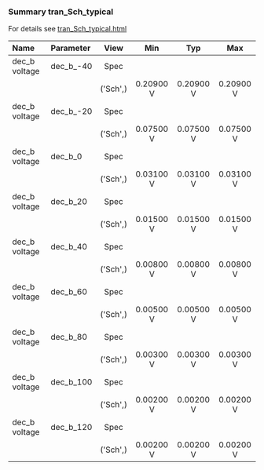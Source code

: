 ### Summary tran_Sch_typical

For details see <a href='tran_Sch_typical.html'>tran_Sch_typical.html</a>

|**Name**|**Parameter**|**View**|**Min** | **Typ** | **Max**|
|:---|:---|:---:|:---:|:---:|:---:|
|dec_b voltage|dec\_b\_-40 | Spec |  |  |  |
| | | ('Sch',)|0.20900 V | 0.20900 V | 0.20900 V |
|dec_b voltage|dec\_b\_-20 | Spec |  |  |  |
| | | ('Sch',)|0.07500 V | 0.07500 V | 0.07500 V |
|dec_b voltage|dec\_b\_0 | Spec |  |  |  |
| | | ('Sch',)|0.03100 V | 0.03100 V | 0.03100 V |
|dec_b voltage|dec\_b\_20 | Spec |  |  |  |
| | | ('Sch',)|0.01500 V | 0.01500 V | 0.01500 V |
|dec_b voltage|dec\_b\_40 | Spec |  |  |  |
| | | ('Sch',)|0.00800 V | 0.00800 V | 0.00800 V |
|dec_b voltage|dec\_b\_60 | Spec |  |  |  |
| | | ('Sch',)|0.00500 V | 0.00500 V | 0.00500 V |
|dec_b voltage|dec\_b\_80 | Spec |  |  |  |
| | | ('Sch',)|0.00300 V | 0.00300 V | 0.00300 V |
|dec_b voltage|dec\_b\_100 | Spec |  |  |  |
| | | ('Sch',)|0.00200 V | 0.00200 V | 0.00200 V |
|dec_b voltage|dec\_b\_120 | Spec |  |  |  |
| | | ('Sch',)|0.00200 V | 0.00200 V | 0.00200 V |
